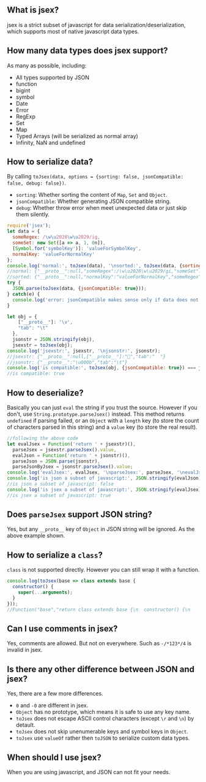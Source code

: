 ## What is jsex?
jsex is a strict subset of javascript for data serialization/deserialization, which supports most of native javascript data types.


## How many data types does jsex support?
As many as possible, including:
* All types supported by JSON
* function
* bigint
* symbol
* Date
* Error
* RegExp
* Set
* Map
* Typed Arrays (will be serialized as normal array)
* Infinity, NaN and undefined


## How to serialize data?
By calling `toJsex(data, options = {sorting: false, jsonCompatible: false, debug: false})`.
* `sorting`: Whether sorting the content of `Map`, `Set` and `Object`.
* `jsonCompatible`: Whether generating JSON compatible string.
* `debug`: Whether throw error when meet unexpected data or just skip them silently.
```javascript
require('jsex');
let data = {
  someRegex: /\w\u2028\w\u2029/ig,
  someSet: new Set([a => a, 1, 0n]),
  [Symbol.for('symbolKey')]: 'valueForSymbolKey',
  normalKey: 'valueForNormalKey'
};
console.log('normal:', toJsex(data), '\nsorted:', toJsex(data, {sorting: true}));
//normal: {"__proto__":null,"someRegex":/\w\u2028\w\u2029/gi,"someSet":new Set([Function("a","return a"),1,0n]),"normalKey":"valueForNormalKey",[Symbol.for("symbolKey")]:"valueForSymbolKey"}
//sorted: {"__proto__":null,"normalKey":"valueForNormalKey","someRegex":/\w\u2028\w\u2029/gi,"someSet":new Set([0n,1,Function("a","return a")]),[Symbol.for("symbolKey")]:"valueForSymbolKey"}
try {
  JSON.parse(toJsex(data, {jsonCompatible: true}));
} catch(e) {
  console.log('error: jsonCompatible makes sense only if data does not contain extended types');
}
```
```javascript
let obj = {
    ["__proto__"]: '\v',
    "tab": "\t"
  },
  jsonstr = JSON.stringify(obj),
  jsexstr = toJsex(obj);
console.log('jsexstr:', jsexstr, '\njsonstr:', jsonstr);
//jsexstr: {"__proto__":null,["__proto__"]:"","tab":"	"}
//jsonstr: {"__proto__":"\u000b","tab":"\t"}
console.log('is compatible:', toJsex(obj, {jsonCompatible: true}) === jsonstr);
//is compatible: true
```


## How to deserialize?
Basically you can just `eval` the string if you trust the source. However if you don't, use `String.prototype.parseJsex()` instead. This method returns `undefined` if parsing failed, or an `Object` with a `length` key (to store the count of characters parsed in this string) and a `value` key (to store the real result).
```javascript
//following the above code
let evalJsex = Function('return ' + jsexstr)(),
  parseJsex = jsexstr.parseJsex().value,
  evalJson = Function('return ' + jsonstr)(),
  parseJson = JSON.parse(jsonstr),
  parseJsonByJsex = jsonstr.parseJsex().value;
console.log('evalJsex:', evalJsex, '\nparseJsex:', parseJsex, '\nevalJson:', evalJson, '\nparseJson:', parseJson, '\nparseJsonByJsex:', parseJsonByJsex);
console.log('is json a subset of javascript:', JSON.stringify(evalJson) === JSON.stringify(parseJson));
//is json a subset of javascript: false
console.log('is jsex a subset of javascript:', JSON.stringify(evalJsex) === JSON.stringify(parseJsex) && JSON.stringify(evalJson) === JSON.stringify(parseJsonByJsex));
//is jsex a subset of javascript: true
```


## Does `parseJsex` support JSON string?
Yes, but any `__proto__` key of `Object` in JSON string will be ignored. As the above example shown.


## How to serialize a `class`?
`class` is not supported directly. However you can still wrap it with a function.
```javascript
console.log(toJsex(base => class extends base {
  constructor() {
    super(...arguments);
  }
}));
//Function("base","return class extends base {\n  constructor() {\n    super(...arguments);\n  }\n}")
```


## Can I use comments in jsex?
Yes, comments are allowed. But not on everywhere. Such as `-/*123*/4` is invalid in jsex.


## Is there any other difference between JSON and jsex?
Yes, there are a few more differences.
* `0` and `-0` are different in jsex.
* `Object` has no prototype, which means it is safe to use any key name.
* `toJsex` does not escape ASCII control characters (except `\r` and `\n`) by detault.
* `toJsex` does not skip unenumerable keys and symbol keys in `Object`.
* `toJsex` use `valueOf` rather then `toJSON` to serialize custom data types.


## When should I use jsex?
When you are using javascript, and JSON can not fit your needs.